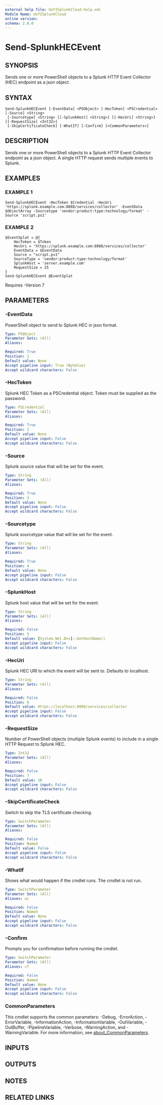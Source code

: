 ```yaml
---
external help file: UofISplunkCloud-help.xml
Module Name: UofISplunkCloud
online version:
schema: 2.0.0
---
```


# Send-SplunkHECEvent

## SYNOPSIS
Sends one or more PowerShell objects to a Splunk HTTP Event Collector (HEC) endpoint as a json object.

## SYNTAX

```
Send-SplunkHECEvent [-EventData] <PSObject> [-HecToken] <PSCredential> [-Source] <String>
 [-Sourcetype] <String> [[-SplunkHost] <String>] [[-HecUri] <String>] [[-RequestSize] <Int32>]
 [-SkipCertificateCheck] [-WhatIf] [-Confirm] [<CommonParameters>]
```

## DESCRIPTION
Sends one or more PowerShell objects to a Splunk HTTP Event Collector endpoint as a json object. 
A single HTTP request sends multiple events to Splunk.

## EXAMPLES

### EXAMPLE 1
```
Send-SplunkHECEvent -HecToken $Credential -HecUri 'https://splunk.example.com:8088/services/collector' -EventData $ObjectArray -Sourcetype 'vendor:product:type:technology/format' -Source 'script.ps1'
```

### EXAMPLE 2
```
$EventSplat = @{
    HecToken = $Token
    HecUri = 'https://splunk.example.com:8088/services/collector'
    EventData = $EventData
    Source = "script.ps1"
    SourceType = 'vendor:product:type:technology/format'
    SplunkHost = 'server.example.com'
    RequestSize = 25
}
Send-SplunkHECEvent @EventSplat
```

Requires -Version 7

## PARAMETERS

### -EventData
PowerShell object to send to Splunk HEC in json format.

```yaml
Type: PSObject
Parameter Sets: (All)
Aliases:

Required: True
Position: 1
Default value: None
Accept pipeline input: True (ByValue)
Accept wildcard characters: False
```

### -HecToken
Splunk HEC Token as a PSCredential object. 
Token must be supplied as the password.

```yaml
Type: PSCredential
Parameter Sets: (All)
Aliases:

Required: True
Position: 2
Default value: None
Accept pipeline input: False
Accept wildcard characters: False
```

### -Source
Splunk source value that will be set for the event.

```yaml
Type: String
Parameter Sets: (All)
Aliases:

Required: True
Position: 3
Default value: None
Accept pipeline input: False
Accept wildcard characters: False
```

### -Sourcetype
Splunk sourcetype value that will be set for the event.

```yaml
Type: String
Parameter Sets: (All)
Aliases:

Required: True
Position: 4
Default value: None
Accept pipeline input: False
Accept wildcard characters: False
```

### -SplunkHost
Splunk host value that will be set for the event.

```yaml
Type: String
Parameter Sets: (All)
Aliases:

Required: False
Position: 5
Default value: [System.Net.Dns]::GetHostName()
Accept pipeline input: False
Accept wildcard characters: False
```

### -HecUri
Splunk HEC URI to which the event will be sent to. 
Defaults to localhost.

```yaml
Type: String
Parameter Sets: (All)
Aliases:

Required: False
Position: 6
Default value: Https://localhost:8088/services/collector
Accept pipeline input: False
Accept wildcard characters: False
```

### -RequestSize
Number of PowerShell objects (multiple Splunk events) to include in a single HTTP Request to Splunk HEC.

```yaml
Type: Int32
Parameter Sets: (All)
Aliases:

Required: False
Position: 7
Default value: 10
Accept pipeline input: False
Accept wildcard characters: False
```

### -SkipCertificateCheck
Switch to skip the TLS certificate checking.

```yaml
Type: SwitchParameter
Parameter Sets: (All)
Aliases:

Required: False
Position: Named
Default value: False
Accept pipeline input: False
Accept wildcard characters: False
```

### -WhatIf
Shows what would happen if the cmdlet runs.
The cmdlet is not run.

```yaml
Type: SwitchParameter
Parameter Sets: (All)
Aliases: wi

Required: False
Position: Named
Default value: None
Accept pipeline input: False
Accept wildcard characters: False
```

### -Confirm
Prompts you for confirmation before running the cmdlet.

```yaml
Type: SwitchParameter
Parameter Sets: (All)
Aliases: cf

Required: False
Position: Named
Default value: None
Accept pipeline input: False
Accept wildcard characters: False
```

### CommonParameters
This cmdlet supports the common parameters: -Debug, -ErrorAction, -ErrorVariable, -InformationAction, -InformationVariable, -OutVariable, -OutBuffer, -PipelineVariable, -Verbose, -WarningAction, and -WarningVariable. For more information, see [about_CommonParameters](http://go.microsoft.com/fwlink/?LinkID=113216).

## INPUTS

## OUTPUTS

## NOTES

## RELATED LINKS
